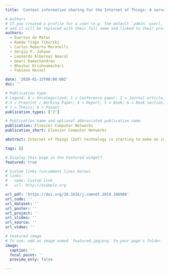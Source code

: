 ```yaml
---
title: 'Context information sharing for the Internet of Things: A survey'

# Authors
# If you created a profile for a user (e.g. the default `admin` user), write the username (folder name) here
# and it will be replaced with their full name and linked to their profile.
authors:
  - Everton de Matos
  - Ramão Tiago Tiburski
  - Carlos Roberto Moratelli
  - Sergio F. Johann
  - Leonardo Albernaz Amaral
  - Gowri Ramachandran
  - Bhaskar Krishnamachari
  - Fabiano Hessel

date: '2020-01-15T00:00:00Z'
doi: ''

# Publication type.
# Legend: 0 = Uncategorized; 1 = Conference paper; 2 = Journal article;
# 3 = Preprint / Working Paper; 4 = Report; 5 = Book; 6 = Book section;
# 7 = Thesis; 8 = Patent
publication_types: ['2']

# Publication name and optional abbreviated publication name.
publication: Elsevier Computer Networks
publication_short: Elsevier Computer Networks

abstract: Internet of Things (IoT) technology is starting to make an impact in a wide array of applications, including smart cities and industrial environments. Such real-world applications combine computation, communication, sensing, and in some cases, actuation, to monitor and remotely control the environment. Data is at the core of such real-world IoT applications. Analysis, modeling, and reasoning of data are necessary to gain valuable insights. Application developers employ context-aware systems to translate the data into contextual information, which then allows the applications to act cognitively. Context sharing platforms offer a solution to distribute context information to those who may be interested in it, thus enabling context interoperability among different entities. This survey first examines the requirements for sharing context information. It then reviews the relevant literature for context sharing and classifies them based on their requirements and characteristics. Challenges and future directions are presented to encourage the development of context sharing platforms.

tags: []

# Display this page in the Featured widget?
featured: true

# Custom links (uncomment lines below)
# links:
# - name: Custom Link
#   url: http://example.org

url_pdf: 'https://doi.org/10.1016/j.comnet.2019.106988'
url_code: ''
url_dataset: ''
url_poster: ''
url_project: ''
url_slides: ''
url_source: ''
url_video: ''

# Featured image
# To use, add an image named `featured.jpg/png` to your page's folder.
image:
  caption: ''
  focal_point: ''
  preview_only: false

---
```

